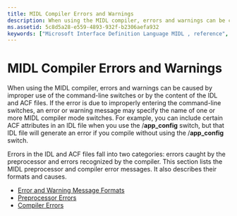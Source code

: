 ```yaml
---
title: MIDL Compiler Errors and Warnings
description: When using the MIDL compiler, errors and warnings can be caused by improper use of the command-line switches or by the content of the IDL and ACF files.
ms.assetid: 5c8d5a28-e559-4893-932f-b2306aefa932
keywords: ["Microsoft Interface Definition Language MIDL , reference", "MIDL compiler MIDL , errors", "compiler MIDL , errors", "errors MIDL"]
---
```


# MIDL Compiler Errors and Warnings

When using the MIDL compiler, errors and warnings can be caused by improper use of the command-line switches or by the content of the IDL and ACF files. If the error is due to improperly entering the command-line switches, an error or warning message may specify the name of one or more MIDL compiler mode switches. For example, you can include certain ACF attributes in an IDL file when you use the /**app\_config** switch, but that IDL file will generate an error if you compile without using the /**app\_config** switch.

Errors in the IDL and ACF files fall into two categories: errors caught by the preprocessor and errors recognized by the compiler. This section lists the MIDL preprocessor and compiler error messages. It also describes their formats and causes.

-   [Error and Warning Message Formats](error-and-warning-message-formats.md)
-   [Preprocessor Errors](preprocessor-errors.md)
-   [Compiler Errors](compiler-errors.md)

 

 




